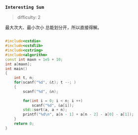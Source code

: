 ### `Interesting Sum`

> difficulty: 2

最大次大、最小次小 总能划分开，所以直接得解。

```cpp

#include<cstdio>
#include<cstdlib>
#include<cstring>
#include<algorithm>
const int maxn = 1e5 + 10;
int a[maxn];
int main()
{
    int t, n;
    for(scanf("%d", &t); t --; )
    {
        scanf("%d", &n);
        
        for(int i = 0; i < n; i ++)
            scanf("%d", &a[i]);
        std::sort(a, a + n);
        printf("%d\n", a[n - 1] + a[n - 2] - a[0] - a[1]);
    }
    return 0;
}
```

